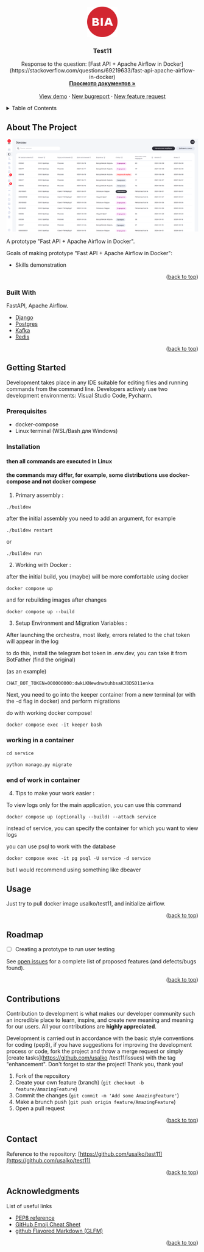 <!-- PROJECT LOGO -->
<br />
<div align="center">
  <a href="https://github.com/usalko/test11">
    <img src="images/logo.png" alt="Logo" width="80" height="80">
  </a>

  <h3 align="center">Test11</h3>

  <p align="center">
    Response to the question: [Fast API + Apache Airflow in Docker](https://stackoverflow.com/questions/69219633/fast-api-apache-airflow-in-docker)
    <br />
    <a href="https://github.com/usalko/test11/-/blob/dev/documentation/index.md?ref_type=heads"><strong>Просмотр документов »</strong></a>
    <br />
    <br />
    <a href="https://test11.qstand.art">View demo</a>
    ·
    <a href="https://github.com/usalko/test11/issues/new?labels=bug&template=bug-report---.md">New bugreport</a>
    ·
    <a href="https://github.com/usalko/test11/issues/new?labels=enhancement&template=feature-request---.md">New feature request</a>
  </p>
</div>


<!-- TABLE OF CONTENTS -->
<details>
  <summary>Table of Contents</summary>
  <ol>
    <li>
      <a href="#about-the-project">About The Project</a>
      <ul>
        <li><a href="#built-with">Built With</a></li>
      </ul>
    </li>
    <li>
      <a href="#getting-started">Getting Started</a>
      <ul>
        <li><a href="#prerequisites">Prerequisites</a></li>
        <li><a href="#installation">Installation</a></li>
      </ul>
    </li>
    <li><a href="#usage">Usage</a></li>
    <li><a href="#roadmap">Roadmap</a></li>
    <li><a href="#contributing">Contributing</a></li>
    <li><a href="#license">License</a></li>
    <li><a href="#contact">Contact</a></li>
    <li><a href="#acknowledgments">Acknowledgments</a></li>
  </ol>
</details>


<!-- ABOUT THE PROJECT -->
<a name="about-the-project"></a> 
## About The Project

[![Product Name Screen Shot][product-screenshot]](https://service.biacorp.ru)

A prototype "Fast API + Apache Airflow in Docker".

Goals of making prototype "Fast API + Apache Airflow in Docker":
* Skills demonstration

<p align="right">(<a href="#readme-top">back to top</a>)</p>


<a name="built-with"></a>
### Built With

FastAPI, Apache Airflow.

* [Django][Django-url]
* [Postgres][Postgres-url]
* [Kafka][Kafka-url]
* [Redis][Redis-url]


<p align="right">(<a href="#readme-top">back to top</a>)</p>



<!-- GETTING STARTED -->
<a name="getting-started"></a> 
## Getting Started

Development takes place in any IDE suitable for editing files and running commands from the command line. Developers actively use two development environments: Visual Studio Code, Pycharm.

<a name="prerequisites"></a>
### Prerequisites

- docker-compose
- Linux terminal  (WSL/Bash для Windows)

<a name="installation"></a>
### Installation

#### then all commands are executed in Linux 
#### the commands may differ, for example, some distributions use docker-compose and not docker compose

1. Primary assembly :


```
./buildew
```

after the initial assembly you need to add an argument, for example

```
./buildew restart
```

or

```
./buildew run
```

2. Working with Docker :

after the initial build, you (maybe) will be more comfortable using docker

```
docker compose up 
```

and for rebuilding images after changes

```
docker compose up --build
```

3. Setup Environment and Migration Variables :

After launching the orchestra, most likely, errors related to the chat token will appear in the log

to do this, install the telegram bot token in .env.dev, you can take it from BotFather (find the original)

(as an example)
```
CHAT_BOT_TOKEN=000000000:dwkLKNewdnwbuhbsaKJBDSD11enka
```

Next, you need to go into the keeper container from a new terminal (or with the -d flag in docker) and perform migrations

do with working docker compose!

```
docker compose exec -it keeper bash
```

### working in a container

```
cd service
```

```
python manage.py migrate
```

### end of work in container


4. Tips to make your work easier :

To view logs only for the main application, you can use this command

```
docker compose up (optionally --build) --attach service
```

instead of service, you can specify the container for which you want to view logs

you can use psql to work with the database

```
docker compose exec -it pg psql -U service -d service
```

but I would recommend using something like dbeaver



<!-- USAGE EXAMPLES -->
<a name="usage"></a> 
## Usage

Just try to pull docker image usalko/test11, and initialize airflow.

<p align="right">(<a href="#readme-top">back to top</a>)</p>



<!-- ROADMAP -->
<a name="roadmap"></a>
## Roadmap

- [ ] Creating a prototype to run user testing

See [open issues](https://github.com/usalko/test11/issues) for a complete list of proposed features (and defects/bugs found).

<p align="right">(<a href="#readme-top">back to top</a>)</p>



<!-- CONTRIBUTING -->
<a name="contributing"></a>
## Contributions

Contribution to development is what makes our developer community such an incredible place to learn, inspire, and create new meaning and meaning for our users. All your contributions are **highly appreciated**.

Development is carried out in accordance with the basic style conventions for coding (pep8), if you have suggestions for improving the development process or code, fork the project and throw a merge request or simply [create tasks](https://github.com/usalko /test11/issues) with the tag "enhancement".
Don't forget to star the project! Thank you, thank you!

1. Fork of the repository
2. Create your own feature (branch) (`git checkout -b feature/AmazingFeature`)
3. Commit the changes (`git commit -m 'Add some AmazingFeature'`)
4. Make a brunch push (`git push origin feature/AmazingFeature`)
5. Open a pull request

<p align="right">(<a href="#readme-top">back to top</a>)</p>


<!-- CONTACT -->
<a name="contact"></a>
## Contact

Reference to the repository: [https://github.com/usalko/test11](https://github.com/usalko/test11)

<p align="right">(<a href="#readme-top">back to top</a>)</p>



<!-- ACKNOWLEDGMENTS -->
<a name="acknowledgments"></a>
## Acknowledgments

List of useful links

* [PEP8 reference](https://peps.python.org/pep-0008/)
* [GitHub Emoji Cheat Sheet](https://www.webpagefx.com/tools/emoji-cheat-sheet)
* [github Flavored Markdown (GLFM)](https://docs.github.com/ee/user/markdown.html)


<p align="right">(<a href="#readme-top">back to top</a>)</p>

<!-- MARKDOWN LINKS & IMAGES -->
<!-- https://www.markdownguide.org/basic-syntax/#reference-style-links -->
[product-screenshot]: images/screenshot.png
[Django-url]: https://docs.djangoproject.com/en/4.2/
[Postgres-url]: https://www.postgresql.org/docs/15/index.html
[Kafka-url]: https://kafka.apache.org/documentation
[Redis-url]: https://redis.io/

